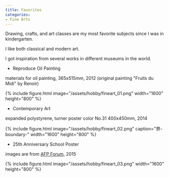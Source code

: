 ```yaml
---
title: Favorites
categories:
- Fine Arts
---
```


Drawing, crafts, and art classes are my most favorite subjects since I was in kindergarten.

<!-- more -->

I like both classical and modern art.

I got inspiration from several works in different museums in the world.

* Reproduce Oil Painting

materials for oil painting, 365x515mm, 2012 (original painting "Fruits du Midi" by Renoir)

{% include figure.html image="/assets/hobby/fineart_01.png" width="1600" height="800"  %}


* Contemporary Art

expanded polystyrene, turner poster color No.31 400x450mm, 2014

{% include figure.html image="/assets/hobby/fineart_02.png" caption="界-boundary-"  width="1600" height="800"  %}


* 25th Anniversary School Poster

images are from [AFP Forum](https://www.afpforum.com/AFPForum/Search/Results.aspx?smd=9&mui=1&pki=3&fto=1&cck=a1aff2&ihp=1), 2015

{% include figure.html image="/assets/hobby/fineart_03.png" width="1600" height="800"  %}
